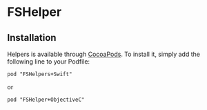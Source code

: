 FSHelper
=================

## Installation

Helpers is available through [CocoaPods](http://cocoapods.org). To install
it, simply add the following line to your Podfile:

    pod "FSHelpers+Swift"

or

    pod "FSHelper+ObjectiveC"
